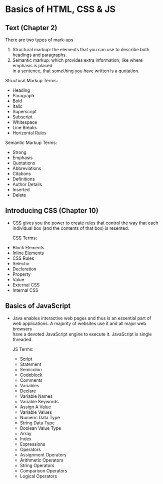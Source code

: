 # Basics of HTML, CSS & JS

## Text (Chapter 2)

There are two types of mark-ups

<ol>

<li> Structural markup: the elements that you can use to describe both headings and paragraphs. </li>
<li> Semantic markup: which provides extra information; like where emphasis is placed <br>
     in a sentence, that something you have written is a quotation. </li>

</ol>

Structural Markup Terms:

<ul>
    <li>Heading</li>    
    <li>Paragraph</li>
    <li>Bold</li>
    <li>Italic</li>
    <li>Superscript</li>
    <li>Subscript</li>
    <li>Whitespace</li>
    <li>Line Breaks</li>
    <li>Horizontal Rules</li>
</ul>

Semantic Markup Terms:

<ul>
    <li>Strong</li>
    <li>Emphasis</li>
    <li>Quotations</li>
    <li>Abbreviations</li>
    <li>Citations</li>
    <li>Definitions</li>
    <li>Author Details</li>
    <li>Inserted</li>
    <li>Delete</li>
</ul>


## Introducing CSS (Chapter 10)

* CSS gives you the power to create rules that control the way that each individual box (and the contents of that box) is resented.

  CSS Terms:
<ul>
    <li>Block Elements</li>
    <li>Inline Elements</li>
    <li>CSS Rules</li>
    <li>Selector</li>
    <li>Decleration</li>
    <li>Property</li>
    <li>Value</li>
    <li>External CSS</li>
    <li>Internal CSS</li>
</ul>


## Basics of JavaScript

* Java enables interactive web pages and thus is an essential part of <br>
  web applications. A majority of websites use it and all major web browsers <br>
  have a devoted JavaScript engine to execute it. JavaScript is single threaded.

   JS Terms:
  <ul>
    <li>Script</li>
    <li>Statement</li>
    <li>Semicolon</li>
    <li>Codeblock</li>
    <li>Comments</li>
    <li>Variables</li>
    <li>Declare</li>
    <li>Variable Names</li>
    <li>Variable Keywords</li>
    <li>Assign A Value</li>
    <li>Variable Values</li>
    <li>Numeric Data Type</li>
    <li>String Data Type</li>
    <li>Boolean Value Type</li>
    <li>Array</li>
    <li>Index</li>
    <li>Expressions</li>
    <li>Operators</li>
    <li>Assignment Operators</li>
    <li>Arithmetic Operators</li>
    <li>String Operators</li>
    <li>Comparison Operators</li>
    <li>Logical Operators</li>
  
  </ul>
